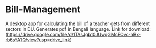 # Bill-Management
A desktop app for calculating the bill of a teacher gets from different sectors in DU. Generates pdf in Bengali language. Link for download: (https://drive.google.com/file/d/1TAsJgb10JUwgGMcEOvc-hBx-rb6sYA1Q/view?usp=drive_link)
